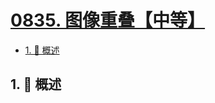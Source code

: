 # [0835. 图像重叠【中等】](https://github.com/Tdahuyou/TNotes.leetcode/tree/main/notes/0835.%20%E5%9B%BE%E5%83%8F%E9%87%8D%E5%8F%A0%E3%80%90%E4%B8%AD%E7%AD%89%E3%80%91)

<!-- region:toc -->

- [1. 📝 概述](#1--概述)

<!-- endregion:toc -->

## 1. 📝 概述
